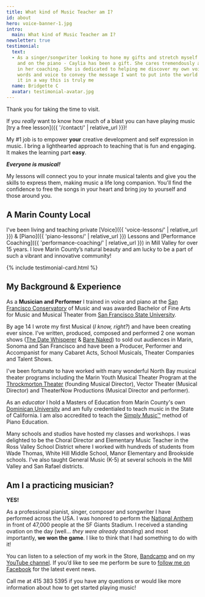 ```yaml
---
title: What kind of Music Teacher am I?
id: about
hero: voice-banner-1.jpg
intro:
  main: What kind of Music Teacher am I?
newsletter: true
testimonial:
  text:
  - As a singer/songwriter looking to hone my gifts and stretch myself both vocally
    and on the piano - Caylia has been a gift. She cares tremendously and is truthful
    in her coaching. She is dedicated to helping me discover my own voice, use my
    words and voice to convey the message I want to put into the world and express
    it in a way this is truly me
  name: Bridgette C
  avatar: testimonial-avatar.jpg
---
```


Thank you for taking the time to visit.

If you *really* want to know how much of a blast you can have playing music [try a free lesson]({{ '/contact/' | relative_url }})!

My #1 job is to empower **your** creative development and self expression in music. I bring a lighthearted approach to teaching that is fun and engaging. It makes the learning part **easy**.

***Everyone is musical!***

My lessons will connect you to your innate musical talents and give you the skills to express them, making music a life long companion. You'll find the confidence to free the songs in your heart and bring joy to yourself and those around you.

## A Marin County Local

I've been living and teaching private [Voice]({{ 'voice-lessons/' | relative_url }}) & [Piano]({{ 'piano-lessons/' | relative_url }}) Lessons and [Performance Coaching]({{ 'performance-coaching/' | relative_url }}) in Mill Valley for over 15 years. I love Marin County’s natural beauty and am lucky to be a part of such a vibrant and innovative community!

{% include testimonial-card.html %}

## My Background & Experience

As a **Musician and Performer** I trained in voice and piano at the [San Francisco Conservatory](#) of Music and was awarded Bachelor of Fine Arts for Music and Musical Theater from [San Francisco State University](#).

By age 14 I wrote my first Musical (*I know, right?*) and have been creating ever since. I’ve written, produced, composed and performed 2 one woman shows ([The Date Whisperer](https://chaikenmusic.bandcamp.com/album/caylia-chaiken-the-date-whisperer) & [Bare Naked](https://chaikenmusic.bandcamp.com/album/caylia-chaiken-bare-naked)) to sold out audiences in Marin, Sonoma and San Francisco and have been a Producer, Performer and Accompanist for many Cabaret Acts,  School Musicals, Theater Companies and Talent Shows.

I've been fortunate to have worked with many wonderful North Bay musical theater programs including the Marin Youth Musical Theater Program at the [Throckmorton Theater](http://throckmortontheatre.org/) (founding Musical Director), Vector Theater (Musical Director) and TheaterNow Productions (Musical Director and performer).

As an *educator* I hold a Masters of Education from Marin County's own [Dominican University](#) and am fully credentialed to teach music in the State of California. I am also accredited to teach the [Simply Music&trade;](https://simplymusic.com) method of Piano Education. 

Many schools and studios have hosted my classes and workshops. I was delighted to be the Choral Director and Elementary Music Teacher in the Ross Valley School District where I worked with hundreds of students from Wade Thomas, White Hill Middle School, Manor Elementary and Brookside schools. I’ve also taught General Music (K-5) at several schools in the Mill Valley and San Rafael districts. 

## Am I a practicing musician?

**YES!**
 
As a professional pianist, singer, composer and songwriter I have performed across the USA. I was honored to perform the [National Anthem](https://www.youtube.com/watch?v=zqdYqJS9inU) in front of 47,000 people at the SF Giants Stadium. I received a standing ovation on the day (well... *they were already standing*) and most importantly, **we won the game**. I like to think that I had something to do with it!

You can listen to a selection of my work in the Store, [Bandcamp](http://chaikenmusic.bandcamp.com/) and on my [YouTube channel](https://www.youtube.com/channel/UCa56OJaXhqQN9ei7iiYszEg). If you’d like to see me perform be sure to [follow me on Facebook](#) for the latest event news.

Call me at 415 383 5395 if you have any questions or would like more information about how to get started playing music!
